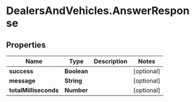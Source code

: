 # DealersAndVehicles.AnswerResponse

## Properties
Name | Type | Description | Notes
------------ | ------------- | ------------- | -------------
**success** | **Boolean** |  | [optional] 
**message** | **String** |  | [optional] 
**totalMilliseconds** | **Number** |  | [optional] 


